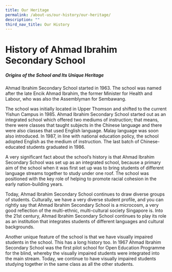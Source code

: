 ```yaml
---
title: Our Heritage
permalink: /about-us/our-history/our-heritage/
description: ""
third_nav_title: Our History
---
```

# <strong>History of Ahmad Ibrahim Secondary School</strong>


<h5>Origins of the School and Its Unique Heritage</h5>

  

Ahmad Ibrahim Secondary School started in 1963. The school was named after the late Encik Ahmad Ibrahim, the former Minister for Health and Labour, who was also the Assemblyman for Sembawang.

  

The school was initially located in Upper Thomson and shifted to the current Yishun Campus in 1985. Ahmad Ibrahim Secondary School started out as an integrated school which offered two mediums of instruction; that means, there were classes that taught subjects in the Chinese language and there were also classes that used English language. Malay language was soon also introduced. In 1987, in line with national education policy, the school adopted English as the medium of instruction. The last batch of Chinese-educated students graduated in 1986.

  

A very significant fact about the school’s history is that Ahmad Ibrahim Secondary School was set up as an integrated school, because a primary aim of the school when it was first set up was to bring students of different language streams together to study under one roof. The school was positioned with the key role of helping to promote racial cohesion in the early nation-building years.

  

Today, Ahmad Ibrahim Secondary School continues to draw diverse groups of students. Culturally, we have a very diverse student profile, and you can rightly say that Ahmad Ibrahim Secondary School is a microcosm, a very good reflection of the multi-ethnic, multi-cultural society Singapore is. Into the 21st century, Ahmad Ibrahim Secondary School continues to play its role as an institution that integrates students of different languages and cultural backgrounds.

  

Another unique feature of the school is that we have visually impaired students in the school. This has a long history too. In 1967 Ahmad Ibrahim Secondary School was the first pilot school for Open Education Programme for the blind, whereby the visually impaired students were integrated into the main stream. Today, we continue to have visually impaired students studying together in the same class as all the other students.